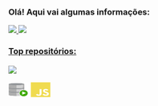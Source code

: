 ### Olá! Aqui vai algumas informações:

<div>
  <a href="https://github.com/Texeraaa">
  <img height="160em" src="https://github-readme-stats.vercel.app/api?username=texeraaa&show_icons=&theme=midnight-purple&include_all_commits=true&count_private=true"/>
  <img height="160em" src="https://github-readme-stats.vercel.app/api/top-langs/?username=texeraaa&layout=compact&langs_count=7&theme=midnight-purple"/>
</div>

### Top repositórios:

<a href="https://github.com/Texeraaa/Project-F.web">
  <img align="center" src="https://github-readme-stats.vercel.app/api/pin/?username=texeraaa&repo=ALG-FACESG&theme=midnight-purple" />
</a>

<div style="display: inline_block"><br>
 <img align="center" alt="Linne-SQL" height="30" width="40" src="https://raw.githubusercontent.com/devicons/devicon/master/icons/sqldeveloper/sqldeveloper-original.svg">
  <img align="center" alt="Linne-Js" height="30" width="40" src="https://raw.githubusercontent.com/devicons/devicon/master/icons/javascript/javascript-plain.svg">
</div>
  
